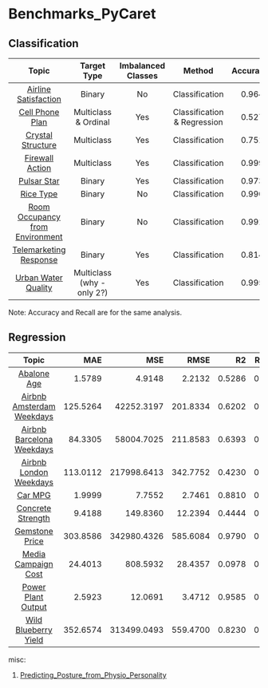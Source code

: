 # Benchmarks_PyCaret

## Classification
| Topic | Target Type | Imbalanced Classes | Method | Accuracy | Recall |
| :---: | :---------: | :----------------: | :----: | -------: | -----: |
| [Airline Satisfaction](https://github.com/a-donat/Benchmarks_PyCaret/blob/main/Classification/Predicting_Airline_Satisfaction.ipynb)| Binary | No | Classification | 0.9643 | 0.9421 |
| [Cell Phone Plan](https://github.com/a-donat/Benchmarks_PyCaret/blob/main/Classification/Predicting_Cell_Phone_Plan.ipynb)| Multiclass & Ordinal | Yes | Classification & Regression | 0.5274	|	0.5274 |
| [Crystal Structure](https://github.com/a-donat/Benchmarks_PyCaret/blob/main/Classification/Predicting_Crystal_Structure.ipynb)| Multiclass | Yes | Classification | 0.7510 |	0.7510 |
| [Firewall Action](https://github.com/a-donat/Benchmarks_PyCaret/blob/main/Classification/Predicting_Firewall_Action.ipynb)| Multiclass | Yes | Classification | 0.9992 |	0.9992 |
| [Pulsar Star](https://github.com/a-donat/Benchmarks_PyCaret/blob/main/Classification/Predicting_Pulsar_Star.ipynb)| Binary | Yes | Classification | 0.9731	|	0.8574 |
| [Rice Type](https://github.com/a-donat/Benchmarks_PyCaret/blob/main/Classification/Predicting_Rice_Type.ipynb)| Binary | No | Classification | 0.9901	|	0.9921 |
| [Room Occupancy from Environment](https://github.com/a-donat/Benchmarks_PyCaret/blob/main/Classification/Predicting_Room_Occupancy.ipynb)| Binary | No | Classification | 0.9913 |	0.9908 |
| [Telemarketing Response](https://github.com/a-donat/Benchmarks_PyCaret/blob/main/Classification/Predicting_Telemarketing_Response.ipynb)| Binary | Yes | Classification | 0.8142	|	0.6284|
| [Urban Water Quality](https://github.com/a-donat/Benchmarks_PyCaret/blob/main/Classification/Predicting_Urban_Water_Quality.ipynb)| Multiclass (why - only 2?) | Yes | Classification | 0.9958	|	0.9958|


Note: Accuracy and Recall are for the same analysis.

## Regression
| Topic | MAE	| MSE	| RMSE |	R2	| RMSLE	| MAPE |
| :---: | --: | --: | ---: | ---: | ----: | ---: |
| [Abalone Age](https://github.com/a-donat/Benchmarks_PyCaret/blob/main/Predicting_Abalone_Age.ipynb) | 1.5789	| 4.9148	| 2.2132	| 0.5286	| 0.1814	| 0.1585 |
| [Airbnb Amsterdam Weekdays](https://github.com/a-donat/Benchmarks_PyCaret/blob/main/Predicting_Amsterdam_Weekday_Airbnb.ipynb) | 125.5264	| 42252.3197	| 201.8334	| 0.6202	| 0.2933	| 0.2384 |
| [Airbnb Barcelona Weekdays](https://github.com/a-donat/Benchmarks_PyCaret/blob/main/Predicting_Barcelona_Weekday_Airbnb.ipynb) | 84.3305	| 58004.7025	| 211.8583	| 0.6393	| 0.3281	| 0.2739 |
| [Airbnb London Weekdays](https://github.com/a-donat/Benchmarks_PyCaret/blob/main/Predicting_London_Weekday_Airbnb.ipynb) | 113.0112	| 217998.6413	| 342.7752	| 0.4230	| 0.4094	| 0.2877 |
| [Car MPG](https://github.com/a-donat/Benchmarks_PyCaret/blob/main/Predicting_Car_MPG.ipynb)| 1.9999	| 7.7552	| 2.7461	| 0.8810	| 0.1089	| 0.0883|
| [Concrete Strength](https://github.com/a-donat/Benchmarks_PyCaret/blob/main/Predicting_Concrete_Strength.ipynb) | 9.4188	| 149.8360	| 12.2394	| 0.4444	| 0.3840 | 0.3611 |
| [Gemstone Price](https://github.com/a-donat/Benchmarks_PyCaret/blob/main/Predicting_Gemstone_Price.ipynb) |303.8586	| 342980.4326	| 585.6084	| 0.9790	| 0.1136	| 0.0861 |
| [Media Campaign Cost](https://github.com/a-donat/Benchmarks_PyCaret/blob/main/Predicting_Media_Campaign_Cost.ipynb) | 24.4013	| 808.5932	| 28.4357	| 0.0978	| 0.3040	| 0.2817	|
| [Power Plant Output](https://github.com/a-donat/Benchmarks_PyCaret/blob/main/Predicting_Power_Plant_Output.ipynb) | 2.5923	| 12.0691	| 3.4712	| 0.9585	| 0.0077	| 0.0057 |
| [Wild Blueberry Yield](https://github.com/a-donat/Benchmarks_PyCaret/blob/main/Predicting_Wild_Blueberry_Yield.ipynb)| 352.6574	| 313499.0493	| 559.4700	| 0.8230	| 0.1009	| 0.0622|


misc:
1. [Predicting_Posture_from_Physio_Personality](https://github.com/a-donat/Benchmarks_PyCaret/blob/main/Predicting_Posture_from_Physio_Personality.ipynb)
